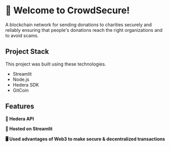 
# 👋 Welcome to CrowdSecure!

A blockchain network for sending donations to charities securely and reliably ensuring that people's donations reach the right organizations and to avoid scams.

## Project Stack

This project was built using these technologies.

- Streamlit
- Node.js
- Hedera SDK
- GitCoin

## Features

**🔗 Hedera API**

**📱 Hosted on Streamlit**

**🖥️ Used advantages of Web3 to make secure & decentralized transactions**
